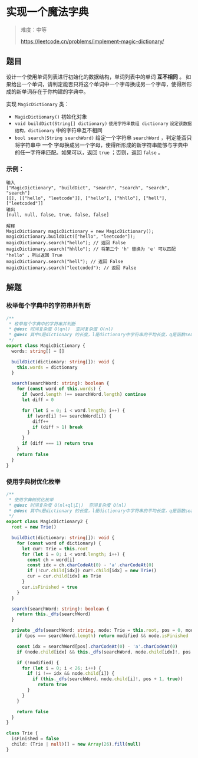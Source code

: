 # 实现一个魔法字典

> 难度：中等
>
> https://leetcode.cn/problems/implement-magic-dictionary/

## 题目

设计一个使用单词列表进行初始化的数据结构，单词列表中的单词 **互不相同** 。 如果给出一个单词，请判定能否只将这个单词中一个字母换成另一个字母，使得所形成的新单词存在于你构建的字典中。

实现 `MagicDictionary` 类：

- `MagicDictionary()` 初始化对象
- `void buildDict(String[] dictionary)` `使用字符串数组 dictionary` `设定该数据结构，dictionary` 中的字符串互不相同
- `bool search(String searchWord)` 给定一个字符串 `searchWord` ，判定能否只将字符串中 **一个** 字母换成另一个字母，使得所形成的新字符串能够与字典中的任一字符串匹配。如果可以，返回 `true` ；否则，返回 `false` 。
 

### 示例：

```
输入
["MagicDictionary", "buildDict", "search", "search", "search", "search"]
[[], [["hello", "leetcode"]], ["hello"], ["hhllo"], ["hell"], ["leetcoded"]]
输出
[null, null, false, true, false, false]

解释
MagicDictionary magicDictionary = new MagicDictionary();
magicDictionary.buildDict(["hello", "leetcode"]);
magicDictionary.search("hello"); // 返回 False
magicDictionary.search("hhllo"); // 将第二个 'h' 替换为 'e' 可以匹配 "hello" ，所以返回 True
magicDictionary.search("hell"); // 返回 False
magicDictionary.search("leetcoded"); // 返回 False
```

## 解题

### 枚举每个字典中的字符串并判断

```ts
/**
 * 枚举每个字典中的字符串并判断
 * @desc 时间复杂度 O(qnl)  空间复杂度 O(nl)
 * @desc 其中n是dictionary 的长度，l是dictionary中字符串的平均长度，q是函数search(searchWord)的调用次数
 */
export class MagicDictionary {
  words: string[] = []

  buildDict(dictionary: string[]): void {
    this.words = dictionary
  }

  search(searchWord: string): boolean {
    for (const word of this.words) {
      if (word.length !== searchWord.length) continue
      let diff = 0

      for (let i = 0; i < word.length; i++) {
        if (word[i] !== searchWord[i]) {
          diff++
          if (diff > 1) break
        }
      }
      if (diff === 1) return true
    }
    return false
  }
}
```

### 使用字典树优化枚举

```ts
/**
 * 使用字典树优化枚举
 * @desc 时间复杂度 O(nl+ql∣Σ∣)  空间复杂度 O(nl)
 * @desc 其中n是dictionary 的长度，l是dictionary中字符串的平均长度，q是函数search(searchWord)的调用次数，Σ 是字符集
 */
export class MagicDictionary2 {
  root = new Trie()

  buildDict(dictionary: string[]): void {
    for (const word of dictionary) {
      let cur: Trie = this.root
      for (let i = 0; i < word.length; i++) {
        const ch = word[i]
        const idx = ch.charCodeAt(0) - 'a'.charCodeAt(0)
        if (!cur.child[idx]) cur!.child[idx] = new Trie()
        cur = cur.child[idx] as Trie
      }
      cur.isFinished = true
    }
  }

  search(searchWord: string): boolean {
    return this._dfs(searchWord)
  }

  private _dfs(searchWord: string, node: Trie = this.root, pos = 0, modified = false): boolean {
    if (pos === searchWord.length) return modified && node.isFinished

    const idx = searchWord[pos].charCodeAt(0) - 'a'.charCodeAt(0)
    if (node.child[idx] && this._dfs(searchWord, node.child[idx]!, pos + 1, modified)) return true

    if (!modified) {
      for (let i = 0; i < 26; i++) {
        if (i !== idx && node.child[i]) {
          if (this._dfs(searchWord, node.child[i]!, pos + 1, true))
            return true
        }
      }
    }

    return false
  }
}

class Trie {
  isFinished = false
  child: (Trie | null)[] = new Array(26).fill(null)
}
```